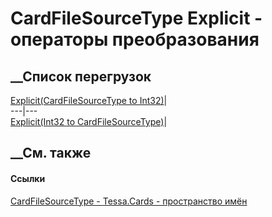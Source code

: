 # CardFileSourceType Explicit \- операторы преобразования
##  __Список перегрузок
[ Explicit(CardFileSourceType to
Int32)](M_Tessa_Cards_CardFileSourceType_op_Explicit_1.htm)|  
---|---  
[Explicit(Int32 to
CardFileSourceType)](M_Tessa_Cards_CardFileSourceType_op_Explicit.htm)|  
## __См. также
#### Ссылки
[CardFileSourceType - ](T_Tessa_Cards_CardFileSourceType.htm)
[Tessa.Cards - пространство имён](N_Tessa_Cards.htm)
